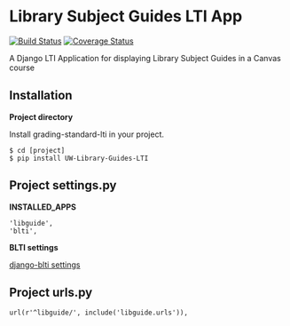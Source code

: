 # Library Subject Guides LTI App

[![Build Status](https://github.com/uw-it-aca/library-guides-lti/workflows/tests/badge.svg?branch=master)](https://github.com/uw-it-aca/library-guides-lti/actions)
[![Coverage Status](https://coveralls.io/repos/github/uw-it-aca/library-guides-lti/badge.svg?branch=master)](https://coveralls.io/github/uw-it-aca/library-guides-lti?branch=master)

A Django LTI Application for displaying Library Subject Guides in a Canvas course

Installation
------------

**Project directory**

Install grading-standard-lti in your project.

    $ cd [project]
    $ pip install UW-Library-Guides-LTI

Project settings.py
------------------

**INSTALLED_APPS**

    'libguide',
    'blti',

**BLTI settings**

[django-blti settings](https://github.com/uw-it-aca/django-blti#project-settingspy)

Project urls.py
---------------
    url(r'^libguide/', include('libguide.urls')),
